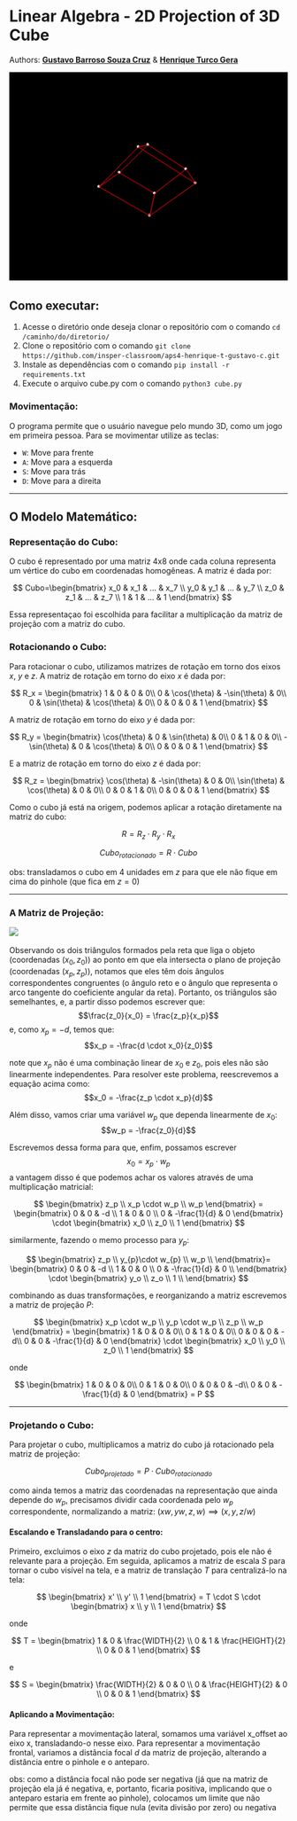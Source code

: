 # Linear Algebra - 2D Projection of 3D Cube

Authors: [**Gustavo Barroso Souza Cruz**](https://github.com/Gubscruz) & [**Henrique Turco Gera**](https://github.com/henriquetg1)

![](https://github.com/Gubscruz/3D-CUBE-PROJECTION/blob/main/3D_cube.gif)

## Como executar:
1. Acesse o diretório onde deseja clonar o repositório com o comando 
```cd /caminho/do/diretorio/```
2. Clone o repositório com o comando 
```git clone https://github.com/insper-classroom/aps4-henrique-t-gustavo-c.git```
3. Instale as dependências com o comando 
```pip install -r requirements.txt```
4. Execute o arquivo cube.py com o comando 
```python3 cube.py```

### Movimentação:
O programa permite que o usuário navegue pelo mundo 3D, como um jogo em primeira pessoa. Para se movimentar utilize as teclas:
- ```W```: Move para frente
- ```A```: Move para a esquerda
- ```S```: Move para trás
- ```D```: Move para a direita

---

## O Modelo Matemático:

### Representação do Cubo:
O cubo é representado por uma matriz 4x8 onde cada coluna representa um vértice do cubo em coordenadas homogêneas. A matriz é dada por:

$$ 
Cubo=\begin{bmatrix}
x_0 & x_1 & ... & x_7 \\
y_0 & y_1 & ... & y_7 \\
z_0 & z_1 & ... & z_7 \\
1 & 1 & ... & 1
\end{bmatrix}
$$

Essa representaçao foi escolhida para facilitar a multiplicação da matriz de projeção com a matriz do cubo.

### Rotacionando o Cubo:
Para rotacionar o cubo, utilizamos matrizes de rotação em torno dos eixos $x$, $y$ e $z$. A matriz de rotação em torno do eixo $x$ é dada por:

$$
R_x = \begin{bmatrix}
1 & 0 & 0 & 0\\
0 & \cos(\theta) & -\sin(\theta) & 0\\
0 & \sin(\theta) & \cos(\theta) & 0\\
0 & 0 & 0 & 1
\end{bmatrix}
$$

A matriz de rotação em torno do eixo $y$ é dada por:

$$
R_y = \begin{bmatrix}
\cos(\theta) & 0 & \sin(\theta) & 0\\
0 & 1 & 0 & 0\\
-\sin(\theta) & 0 & \cos(\theta) & 0\\
0 & 0 & 0 & 1
\end{bmatrix}
$$

E a matriz de rotação em torno do eixo $z$ é dada por:

$$
R_z = \begin{bmatrix}
\cos(\theta) & -\sin(\theta) & 0 & 0\\
\sin(\theta) & \cos(\theta) & 0 & 0\\
0 & 0 & 1 & 0\\
0 & 0 & 0 & 1
\end{bmatrix}
$$

Como o cubo já está na origem, podemos aplicar a rotação diretamente na matriz do cubo:

$$
R = R_z \cdot R_y \cdot R_x
$$

$$
Cubo_{rotacionado} = R \cdot Cubo
$$

obs: transladamos o cubo em 4 unidades em $z$ para que ele não fique em cima do pinhole (que fica em $z=0$)

---

### A Matriz de Projeção:

![](https://github.com/Gubscruz/3D-CUBE-PROJECTION/blob/main/pinhole_diagrama.png)

Observando os dois triângulos formados pela reta que liga o objeto (coordenadas $(x_0, z_0)$) ao ponto em que ela intersecta o plano de projeção (coordenadas $(x_p, z_p)$), notamos que eles têm dois ângulos correspondentes congruentes (o ângulo reto e o ângulo que representa o arco tangente do coeficiente angular da reta). Portanto, os triângulos são semelhantes, e, a partir disso podemos escrever que:
$$\frac{z_0}{x_0} = \frac{z_p}{x_p}$$
e, como $x_p = -d$, temos que:
$$x_p = -\frac{d \cdot x_0}{z_0}$$

note que $x_p$ não é uma combinação linear de $x_0$ e $z_0$, pois eles não são linearmente independentes. Para resolver este problema, reescrevemos a equação acima como:
$$x_0 = -\frac{z_p \cdot x_p}{d}$$

Além disso, vamos criar uma variável $w_p$ que dependa linearmente de $x_0$:
$$w_p = -\frac{z_0}{d}$$

Escrevemos dessa forma para que, enfim, possamos escrever $$x_0 = x_p \cdot w_p$$ a vantagem disso é que podemos achar os valores através de uma multiplicação matricial:

$$
\begin{bmatrix}
z_p \\
x_p \cdot w_p \\
w_p
\end{bmatrix} =
\begin{bmatrix}
0 & 0 & -d \\
1 & 0 & 0 \\
0 & -\frac{1}{d} & 0
\end{bmatrix} \cdot
\begin{bmatrix}
x_0 \\
z_0 \\
1
\end{bmatrix}
$$

similarmente, fazendo o memo processo para $y_p$:

$$
\begin{bmatrix}
z_p \\
y_{p}\cdot w_{p} \\
w_p \\
\end{bmatrix}= 
\begin{bmatrix}
0 & 0 & -d \\
1 & 0 & 0 \\
0 & -\frac{1}{d} & 0 \\
\end{bmatrix} \cdot
\begin{bmatrix}
y_o \\
z_o \\
1 \\
\end{bmatrix}
$$

combinando as duas transformações, e reorganizando a matriz escrevemos a matriz de projeção $P$:

$$
\begin{bmatrix}
x_p \cdot w_p \\
y_p \cdot w_p \\
z_p \\
w_p
\end{bmatrix} =
\begin{bmatrix}
1 & 0 & 0 & 0\\
0 & 1 & 0 & 0\\
0 & 0 & 0 & -d\\
0 & 0 & -\frac{1}{d} & 0
\end{bmatrix} \cdot
\begin{bmatrix}
x_0 \\
y_0 \\
z_0 \\
1
\end{bmatrix}
$$

onde

$$
\begin{bmatrix}
1 & 0 & 0 & 0\\
0 & 1 & 0 & 0\\
0 & 0 & 0 & -d\\
0 & 0 & -\frac{1}{d} & 0
\end{bmatrix} = P
$$

---

### Projetando o Cubo:
Para projetar o cubo, multiplicamos a matriz do cubo já rotacionado pela matriz de projeção:

$$
Cubo_{projetado} = P \cdot Cubo_{rotacionado}
$$

como ainda temos a matriz das coordenadas na representação que ainda depende do $w_p$, precisamos dividir cada coordenada pelo $w_p$ correspondente, normalizando a matriz: $(xw, yw, z, w) \implies (x, y, z/w)$ 

#### Escalando e Transladando para o centro:
Primeiro, excluimos o eixo $z$ da matriz do cubo projetado, pois ele não é relevante para a projeção. Em seguida, aplicamos a matriz de escala $S$ para tornar o cubo visível na tela, e a matriz de translação $T$ para centralizá-lo na tela:

$$
\begin{bmatrix}
x' \\
y' \\
1
\end{bmatrix} = T \cdot S \cdot
\begin{bmatrix}
x \\
y \\
1
\end{bmatrix}
$$

onde

$$
T = \begin{bmatrix}
1 & 0 & \frac{WIDTH}{2} \\
0 & 1 & \frac{HEIGHT}{2} \\
0 & 0 & 1
\end{bmatrix}
$$

e

$$
S = \begin{bmatrix}
\frac{WIDTH}{2} & 0 & 0 \\
0 & \frac{HEIGHT}{2} & 0 \\
0 & 0 & 1
\end{bmatrix}
$$


#### Aplicando a Movimentação:
Para representar a movimentação lateral, somamos uma variável x_offset ao eixo x, transladando-o nesse eixo. Para representar a movimentação frontal, variamos a distância focal $d$ da matriz de projeção, alterando a distância entre o pinhole e o anteparo.

obs: como a distância focal não pode ser negativa (já que na matriz de projeção ela já é negativa, e, portanto, ficaria positiva, implicando que o anteparo estaria em frente ao pinhole), colocamos um limite que não permite que essa distância fique nula (evita divisão por zero) ou negativa

